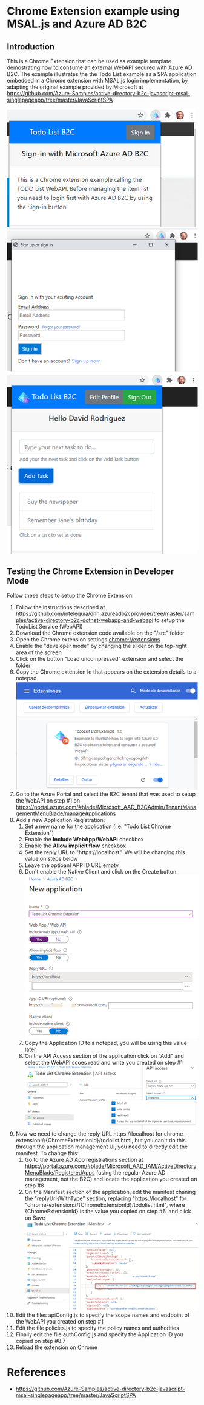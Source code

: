 # Chrome Extension example using MSAL.js and Azure AD B2C

## Introduction
This is a Chrome Extension that can be used as example template demostrating how to consume an external WebAPI secured with Azure AD B2C. The example illustrates the the Todo List example as a SPA application embedded in a Chrome extension with MSAL.js login implementation, by adapting the original example provided by Microsoft at https://github.com/Azure-Samples/active-directory-b2c-javascript-msal-singlepageapp/tree/master/JavaScriptSPA

![Chrome Extension](docs/images/ChromeExtension1.png)
![Chrome Extension](docs/images/ChromeExtension2.png)
![Chrome Extension](docs/images/ChromeExtension3.png)

## Testing the Chrome Extension in Developer Mode

Follow these steps to setup the Chrome Extension:
1. Follow the instructions described at https://github.com/intelequia/dnn.azureadb2cprovider/tree/master/samples/active-directory-b2c-dotnet-webapp-and-webapi to setup the TodoList Service (WebAPI)
2. Download the Chrome extension code available on the "/src" folder
3. Open the Chrome extension settings [chrome://extensions](chrome://extensions)
4. Enable the "developer mode" by changing the slider on the top-right area of the screen
5. Click on the button "Load uncompressed" extension and select the folder
6. Copy the Chrome extension Id that appears on the extension details to a notepad
   ![Chrome Extension](docs/images/ChromeExtension4.png)
7. Go to the Azure Portal and select the B2C tenant that was used to setup the WebAPI on step #1 on https://portal.azure.com/#blade/Microsoft_AAD_B2CAdmin/TenantManagementMenuBlade/manageApplications
8. Add a new Application Registration:
   1. Set a new name for the application (i.e. "Todo List Chrome Extension")
   2. Enable the **Include WebApp/WebAPI** checkbox
   3. Enable the **Allow implicit flow** checkbox
   4. Set the reply URL to "https://localhost". We will be changing this value on steps below
   5. Leave the optioanl APP ID URL empty
   6. Don't enable the Native Client and click on the Create button
   ![Chrome Extension](docs/images/ChromeExtension5.png)
   7. Copy the Application ID to a notepad, you will be using this value later
   8. On the API Access section of the application click on "Add" and select the WebAPI scoes read and write you created on step #1
   ![Chrome Extension](docs/images/ChromeExtension6.png)
9.  Now we need to change the reply URL https://localhost for chrome-extension://{ChromeExtensionId}/todolist.html, but you can't do this through the application management UI, you need to directly edit the manifest. To change this:
       1.  Go to the Azure AD App registrations section at https://portal.azure.com/#blade/Microsoft_AAD_IAM/ActiveDirectoryMenuBlade/RegisteredApps (using the regular Azure AD management, not the B2C) and locate the application you created on step #8
       2.  On the Manifest section of the application, edit the manifest chaning the "replyUrlsWithType" section, replacing "https://localhost" for "chrome-extension://{ChromeExtensionId}/todolist.html", where {ChromeExtensionId} is the value you copied on step #6, and click on Save
       ![Chrome Extension](docs/images/ChromeExtension7.png)
10. Edit the files apiConfig.js to specify the scope names and endpoint of the WebAPI you created on step #1
11. Edit the file policies.js to specify the policy names and authorities
12. Finally edit the file authConfig.js and specify the Application ID you copied on step #8.7
13. Reload the extension on Chrome

# References
* https://github.com/Azure-Samples/active-directory-b2c-javascript-msal-singlepageapp/tree/master/JavaScriptSPA
   